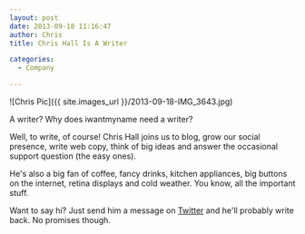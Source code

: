 ```yaml
---
layout: post
date: 2013-09-18 11:16:47
author: Chris
title: Chris Hall Is A Writer

categories:
  - Company

---
```


![Chris Pic]({{ site.images_url }}/2013-09-18-IMG_3643.jpg)

A writer? Why does iwantmyname need a writer?

Well, to write, of course! Chris Hall joins us to blog, grow our social presence, write web copy, think of big ideas and answer the occasional support question (the easy ones).

He's also a big fan of coffee, fancy drinks, kitchen appliances, big buttons on the internet, retina displays and cold weather. You know, all the important stuff.

Want to say hi? Just send him a message on [Twitter](https://twitter.com/hashtaghall) and he'll probably write back. No promises though.

<!-- more -->
